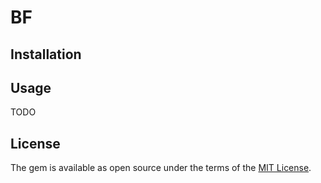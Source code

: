 # BF
## Installation
## Usage
TODO

## License

The gem is available as open source under the terms of the [MIT License](https://opensource.org/licenses/MIT).
